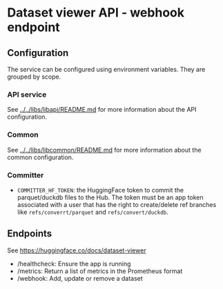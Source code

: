 # Dataset viewer API - webhook endpoint

## Configuration

The service can be configured using environment variables. They are grouped by scope.

### API service

See [../../libs/libapi/README.md](../../libs/libapi/README.md) for more information about the API configuration.

### Common

See [../../libs/libcommon/README.md](../../libs/libcommon/README.md) for more information about the common configuration.

### Committer

- `COMMITTER_HF_TOKEN`: the HuggingFace token to commit the parquet/duckdb files to the Hub. The token must be an app token associated with a user that has the right to create/delete ref branches like `refs/converrt/parquet` and `refs/convert/duckdb`.

## Endpoints

See https://huggingface.co/docs/dataset-viewer

- /healthcheck: Ensure the app is running
- /metrics: Return a list of metrics in the Prometheus format
- /webhook: Add, update or remove a dataset
